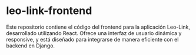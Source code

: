 # leo-link-frontend
Este repositorio contiene el código del frontend para la aplicación Leo-Link, desarrollado utilizando React. Ofrece una interfaz de usuario dinámica y responsive, y está diseñado para integrarse de manera eficiente con el backend en Django.

